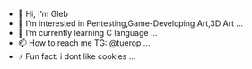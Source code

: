 - 👋 Hi, I’m Gleb
- 👀 I’m interested in Pentesting,Game-Developing,Art,3D Art ...
- 🌱 I’m currently learning C language ...
- 📫 How to reach me TG: @tuerop ...
- ⚡ Fun fact: i dont like cookies ...

<!---
oliviaisntcringe/oliviaisntcringe is a ✨ special ✨ repository because its `README.md` (this file) appears on your GitHub profile.
You can click the Preview link to take a look at your changes.
--->
